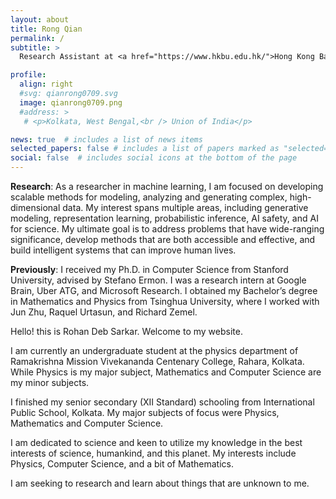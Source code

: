 ```yaml
---
layout: about
title: Rong Qian
permalink: /
subtitle: >
  Research Assistant at <a href="https://www.hkbu.edu.hk/">Hong Kong Baptist University.</a>

profile:
  align: right
  #svg: qianrong0709.svg
  image: qianrong0709.png
  #address: >
   # <p>Kolkata, West Bengal,<br /> Union of India</p>

news: true  # includes a list of news items
selected_papers: false # includes a list of papers marked as "selected={true}"
social: false  # includes social icons at the bottom of the page
---
```



__Research__: As a researcher in machine learning, I am focused on developing scalable methods for modeling, analyzing and generating complex, high-dimensional data. My interest spans multiple areas, including generative modeling, representation learning, probabilistic inference, AI safety, and AI for science. My ultimate goal is to address problems that have wide-ranging significance, develop methods that are both accessible and effective, and build intelligent systems that can improve human lives.


__Previously__: I received my Ph.D. in Computer Science from Stanford University, advised by Stefano Ermon. I was a research intern at Google Brain, Uber ATG, and Microsoft Research. I obtained my Bachelor’s degree in Mathematics and Physics from Tsinghua University, where I worked with Jun Zhu, Raquel Urtasun, and Richard Zemel.

Hello! this is Rohan Deb Sarkar. Welcome to my website.

I am currently an undergraduate student at the physics department of Ramakrishna Mission Vivekananda Centenary College, Rahara, Kolkata. While Physics is my major subject, Mathematics and Computer Science are my minor subjects.

I finished my senior secondary (XII Standard) schooling from International Public School, Kolkata. My major subjects of focus were Physics, Mathematics and Computer Science.

I am dedicated to science and keen to utilize my knowledge in the best interests of science, humankind, and this planet. My interests include Physics, Computer Science, and a bit of Mathematics.

I am seeking to research and learn about things that are unknown to me.
